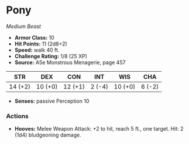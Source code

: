 # Pony

*Medium* *Beast*

- **Armor Class:** 10
- **Hit Points:** 11 (2d8+2)
- **Speed:** walk 40 ft.
- **Challenge Rating:** 1/8 (25 XP)
- **Source:** A5e Monstrous Menagerie, page 457

| STR | DEX | CON | INT | WIS | CHA |
| --- | --- | --- | --- | --- | --- |
| 14 (+2) | 10 (+0) | 12 (+1) | 2 (-4) | 10 (+0) | 6 (-2) |

- **Senses:** passive Perception 10

### Actions

- **Hooves:** Melee Weapon Attack: +2 to hit, reach 5 ft., one target. Hit: 2 (1d4) bludgeoning damage.



